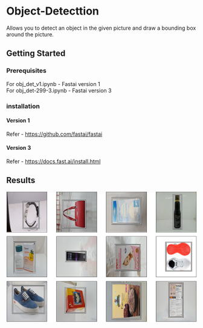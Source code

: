 # Object-Detecttion
Allows you to detect an object in the given picture and draw a bounding box around the picture.

## Getting Started
### Prerequisites 
For obj_det_v1.ipynb - Fastai version 1 
\
For obj_det-299-3.ipynb - Fastai version 3

### installation
#### Version 1
Refer - https://github.com/fastai/fastai
#### Version 3
Refer - https://docs.fast.ai/install.html

## Results 
![alt text](https://github.com/codefeeder/Object-Detecttion/blob/master/Results.PNG)
